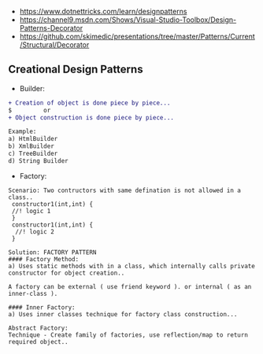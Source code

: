- https://www.dotnettricks.com/learn/designpatterns
- https://channel9.msdn.com/Shows/Visual-Studio-Toolbox/Design-Patterns-Decorator
- https://github.com/skimedic/presentations/tree/master/Patterns/Current/Structural/Decorator

## Creational Design Patterns
- Builder:

```diff
+ Creation of object is done piece by piece...
$         or
+ Object construction is done piece by piece...

Example:
a) HtmlBuilder
b) XmlBuilder
c) TreeBuilder
d) String Builder

```
- Factory:

```
Scenario: Two contructors with same defination is not allowed in a class..
 constructor1(int,int) {
 //! logic 1
 }
 constructor1(int,int) {
  //! logic 2
 }

Solution: FACTORY PATTERN
#### Factory Method:
a) Uses static methods with in a class, which internally calls private constructor for object creation..

A factory can be external ( use friend keyword ). or internal ( as an inner-class ).

#### Inner Factory: 
a) Uses inner classes technique for factory class construction...

Abstract Factory:
Technique - Create family of factories, use reflection/map to return required object..

```




